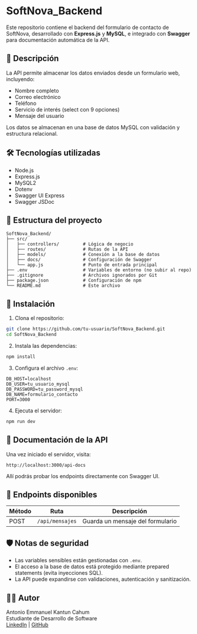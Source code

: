 # SoftNova_Backend

Este repositorio contiene el backend del formulario de contacto de SoftNova, desarrollado con **Express.js** y **MySQL**, e integrado con **Swagger** para documentación automática de la API.

## 🧾 Descripción

La API permite almacenar los datos enviados desde un formulario web, incluyendo:

- Nombre completo
- Correo electrónico
- Teléfono
- Servicio de interés (select con 9 opciones)
- Mensaje del usuario

Los datos se almacenan en una base de datos MySQL con validación y estructura relacional.

## 🛠️ Tecnologías utilizadas

- Node.js
- Express.js
- MySQL2
- Dotenv
- Swagger UI Express
- Swagger JSDoc

## 📁 Estructura del proyecto

```
SoftNova_Backend/
├── src/
│   ├── controllers/         # Lógica de negocio
│   ├── routes/              # Rutas de la API
│   ├── models/              # Conexión a la base de datos
│   ├── docs/                # Configuración de Swagger
│   └── app.js               # Punto de entrada principal
├── .env                     # Variables de entorno (no subir al repo)
├── .gitignore               # Archivos ignorados por Git
├── package.json             # Configuración de npm
└── README.md                # Este archivo
```

## 🚀 Instalación

1. Clona el repositorio:

```bash
git clone https://github.com/tu-usuario/SoftNova_Backend.git
cd SoftNova_Backend
```

2. Instala las dependencias:

```bash
npm install
```

3. Configura el archivo `.env`:

```env
DB_HOST=localhost
DB_USER=tu_usuario_mysql
DB_PASSWORD=tu_password_mysql
DB_NAME=formulario_contacto
PORT=3000
```

4. Ejecuta el servidor:

```bash
npm run dev
```

## 📄 Documentación de la API

Una vez iniciado el servidor, visita:

```
http://localhost:3000/api-docs
```

Allí podrás probar los endpoints directamente con Swagger UI.

## 🧪 Endpoints disponibles

| Método | Ruta            | Descripción                         |
|--------|------------------|-------------------------------------|
| POST   | `/api/mensajes` | Guarda un mensaje del formulario   |

## 🛡️ Notas de seguridad

- Las variables sensibles están gestionadas con `.env`.
- El acceso a la base de datos está protegido mediante prepared statements (evita inyecciones SQL).
- La API puede expandirse con validaciones, autenticación y sanitización.

## 🧑‍💻 Autor

Antonio Emmanuel Kantun Cahum  
Estudiante de Desarrollo de Software  
[LinkedIn](https://www.linkedin.com/) | [GitHub](https://github.com/antoniokantun)

